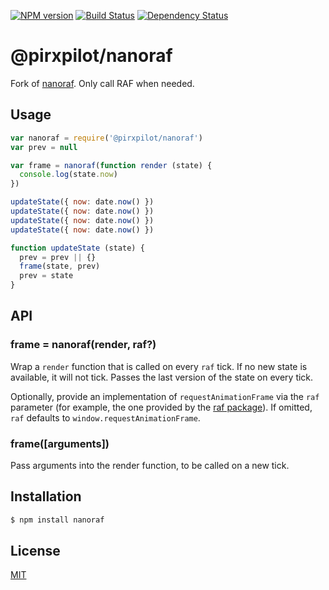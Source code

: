 [![NPM version][npm-image]][npm-url]
[![Build Status][build-image]][build-url]
[![Dependency Status][deps-image]][deps-url]

# @pirxpilot/nanoraf

Fork of [nanoraf]. Only call RAF when needed.

## Usage
```js
var nanoraf = require('@pirxpilot/nanoraf')
var prev = null

var frame = nanoraf(function render (state) {
  console.log(state.now)
})

updateState({ now: date.now() })
updateState({ now: date.now() })
updateState({ now: date.now() })
updateState({ now: date.now() })

function updateState (state) {
  prev = prev || {}
  frame(state, prev)
  prev = state
}
```

## API
### frame = nanoraf(render, raf?)
Wrap a `render` function that is called on every `raf` tick. If no new state is
available, it will not tick. Passes the last version of the state on every tick.

Optionally, provide an implementation of `requestAnimationFrame` via the
`raf` parameter (for example, the one provided by the [raf
package](https://www.npmjs.com/package/raf)).  If omitted, `raf` defaults to
`window.requestAnimationFrame`.

### frame([arguments])
Pass arguments into the render function, to be called on a new tick.

## Installation
```sh
$ npm install nanoraf
```

## License
[MIT](https://tldrlegal.com/license/mit-license)

[nanoraf]: https://npmjs.org/package/nanoraf

[npm-image]: https://img.shields.io/npm/v/@pirxpilot/nanoraf
[npm-url]: https://npmjs.org/package/@pirxpilot/nanoraf

[build-url]: https://github.com/pirxpilot/nanoraf/actions/workflows/check.yaml
[build-image]: https://img.shields.io/github/workflow/status/pirxpilot/nanoraf/check

[deps-image]: https://img.shields.io/librariesio/release/npm/@pirxpilot/nanoraf
[deps-url]: https://libraries.io/npm/@pirxpilot%2Fnanoraf
